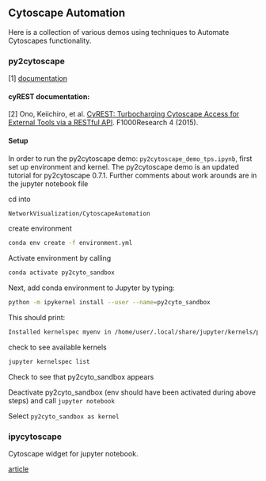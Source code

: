 ## Cytoscape Automation

Here is a collection of various demos using techniques to Automate Cytoscapes functionality.

### py2cytoscape 
<a id="1">[1]</a>
[documentation](https://py2cytoscape.readthedocs.io/en/latest/)

#### cyREST documentation:
<a id="1">[2]</a> 
Ono, Keiichiro, et al. [CyREST: Turbocharging Cytoscape Access for External Tools via a RESTful API](https://f1000research.com/articles/4-478/v1). F1000Research 4 (2015).

#### Setup 

In order to run the py2cytoscape demo: `py2cytoscape_demo_tps.ipynb`, first set up environment and kernel.
The py2cytoscape demo is an updated tutorial for py2cytoscape 0.7.1. Further comments about work arounds are in the jupyter notebook file

cd into
```bash 
NetworkVisualization/CytoscapeAutomation
```

create environment

```bash
conda env create -f environment.yml
```

Activate environment by calling 
```bash
conda activate py2cyto_sandbox
```

Next, add conda environment to Jupyter by typing:

```bash
python -m ipykernel install --user --name=py2cyto_sandbox
```
  
This should print:

```bash
Installed kernelspec myenv in /home/user/.local/share/jupyter/kernels/py2cyto_sandbox
```

check to see available kernels

```bash 
jupyter kernelspec list
```

Check to see that py2cyto_sandbox appears

Deactivate py2cyto_sandbox (env should have been activated during above steps) and call `jupyter notebook` 

Select `py2cyto_sandbox as kernel`

### ipycytoscape

Cytoscape widget for jupyter notebook.

[article](https://blog.jupyter.org/interactive-graph-visualization-in-jupyter-with-ipycytoscape-a8828a54ab63)

